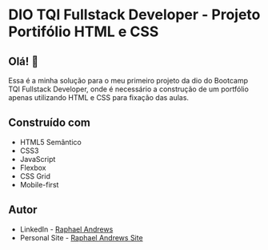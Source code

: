 # DIO TQI Fullstack Developer - Projeto Portifólio HTML e CSS

## Olá! 👋

Essa é a minha solução para o meu primeiro projeto da dio do Bootcamp TQI Fullstack Developer, onde é necessário a construção de um portfólio apenas utilizando HTML e CSS para fixação das aulas.

## Construído com

- HTML5 Semântico
- CSS3
- JavaScript
- Flexbox
- CSS Grid
- Mobile-first

## Autor

- LinkedIn - [Raphael Andrews](https://www.linkedin.com/in/raphael-andrews/)
- Personal Site - [Raphael Andrews Site](https://raphaelandrews.github.io/andrews)